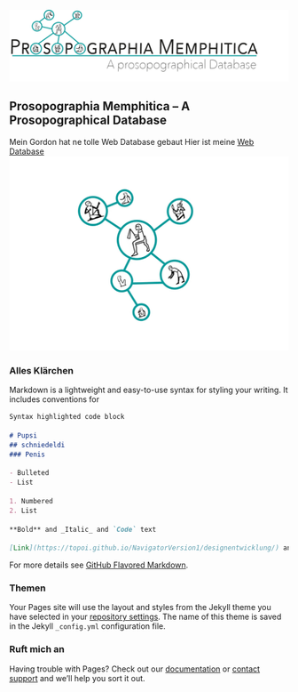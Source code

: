 ![](https://github.com/anneherz/ProM/blob/master/Logo_Vs%202.jpg)

## Prosopographia Memphitica – A Prosopographical Database


Mein Gordon hat ne tolle Web Database gebaut
Hier ist meine [Web Database](https://topoi.github.io/NavigatorVersion1/designentwicklung/) ![Image](https://github.com/anneherz/ProM/blob/master/Logo_github.jpg)


### Alles Klärchen

Markdown is a lightweight and easy-to-use syntax for styling your writing. It includes conventions for

```markdown
Syntax highlighted code block

# Pupsi
## schniedeldi
### Penis

- Bulleted
- List

1. Numbered
2. List

**Bold** and _Italic_ and `Code` text

[Link](https://topoi.github.io/NavigatorVersion1/designentwicklung/) and ![Image](src)
```

For more details see [GitHub Flavored Markdown](https://guides.github.com/features/mastering-markdown/).

### Themen

Your Pages site will use the layout and styles from the Jekyll theme you have selected in your [repository settings](https://github.com/anneherz/ProM/settings). The name of this theme is saved in the Jekyll `_config.yml` configuration file.

### Ruft mich an

Having trouble with Pages? Check out our [documentation](https://help.github.com/categories/github-pages-basics/) or [contact support](https://github.com/contact) and we’ll help you sort it out.
